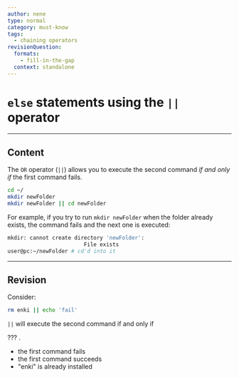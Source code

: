 ```yaml
---
author: nene
type: normal
category: must-know
tags:
  - chaining operators
revisionQuestion:
  formats:
    - fill-in-the-gap
  context: standalone
---
```


# `else` statements using the `||` operator


---

## Content

The `OR` operator (`||`) allows you to execute the second command *if and only if* the first command fails.

```bash
cd ~/
mkdir newFolder
mkdir newFolder || cd newFolder
```

For example, if you try to run `mkdir newFolder` when the folder already exists, the command fails and the next one is executed:

```bash
mkdir: cannot create directory 'newFolder':
                        File exists
user@pc:~/newFolder # cd'd into it
```


---

## Revision

Consider:

```bash
rm enki || echo 'fail'
```

`||` will execute the second command if and only if 

??? .

- the first command fails
- the first command succeeds
- "enki" is already installed
